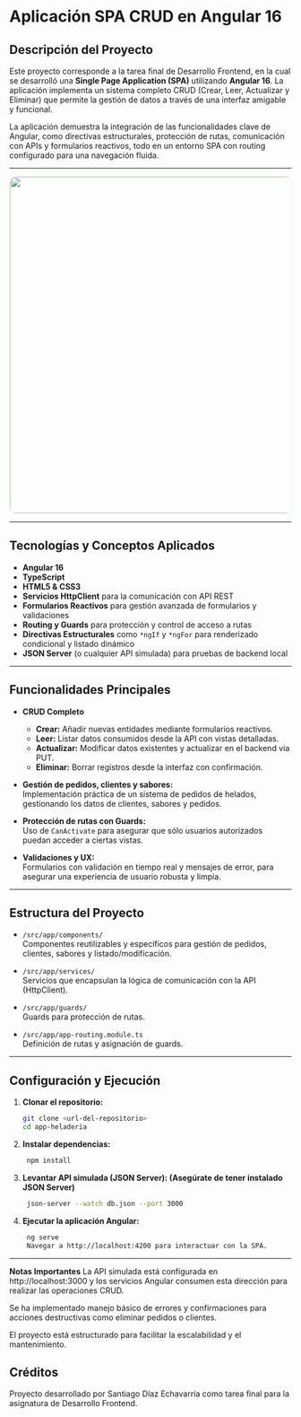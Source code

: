# Aplicación SPA CRUD en Angular 16

## Descripción del Proyecto

Este proyecto corresponde a la tarea final de Desarrollo Frontend, en la cual se desarrolló una **Single Page Application (SPA)** utilizando **Angular 16**. La aplicación implementa un sistema completo CRUD (Crear, Leer, Actualizar y Eliminar) que permite la gestión de datos a través de una interfaz amigable y funcional.

La aplicación demuestra la integración de las funcionalidades clave de Angular, como directivas estructurales, protección de rutas, comunicación con APIs y formularios reactivos, todo en un entorno SPA con routing configurado para una navegación fluida.

---
<div align="center">
  <img src="https://media0.giphy.com/media/v1.Y2lkPTc5MGI3NjExMjVqYnA1ZWZ1bXJiNDR6d2kzaW9ienpuMzE2MHB0dGVycHl4NjM1OSZlcD12MV9pbnRlcm5hbF9naWZfYnlfaWQmY3Q9Zw/pUVOeIagS1rrqsYQJe/giphy.gif" width="600" style="border-radius: 12px; border: 1px solid #e0f7e0;"/>
</div>

---


## Tecnologías y Conceptos Aplicados

- **Angular 16**  
- **TypeScript**  
- **HTML5 & CSS3**  
- **Servicios HttpClient** para la comunicación con API REST  
- **Formularios Reactivos** para gestión avanzada de formularios y validaciones  
- **Routing y Guards** para protección y control de acceso a rutas  
- **Directivas Estructurales** como `*ngIf` y `*ngFor` para renderizado condicional y listado dinámico  
- **JSON Server** (o cualquier API simulada) para pruebas de backend local  

---

## Funcionalidades Principales

- **CRUD Completo**  
  - **Crear:** Añadir nuevas entidades mediante formularios reactivos.  
  - **Leer:** Listar datos consumidos desde la API con vistas detalladas.  
  - **Actualizar:** Modificar datos existentes y actualizar en el backend vía PUT.  
  - **Eliminar:** Borrar registros desde la interfaz con confirmación.  

- **Gestión de pedidos, clientes y sabores:**  
  Implementación práctica de un sistema de pedidos de helados, gestionando los datos de clientes, sabores y pedidos.

- **Protección de rutas con Guards:**  
  Uso de `CanActivate` para asegurar que sólo usuarios autorizados puedan acceder a ciertas vistas.

- **Validaciones y UX:**  
  Formularios con validación en tiempo real y mensajes de error, para asegurar una experiencia de usuario robusta y limpia.

---

## Estructura del Proyecto

- `/src/app/components/`  
  Componentes reutilizables y específicos para gestión de pedidos, clientes, sabores y listado/modificación.

- `/src/app/services/`  
  Servicios que encapsulan la lógica de comunicación con la API (HttpClient).

- `/src/app/guards/`  
  Guards para protección de rutas.

- `/src/app/app-routing.module.ts`  
  Definición de rutas y asignación de guards.

---

## Configuración y Ejecución

1. **Clonar el repositorio:**  
   ```bash
   git clone <url-del-repositorio>
   cd app-heladeria

2. **Instalar dependencias:**

   ```bash
    npm install

3. **Levantar API simulada (JSON Server):
    (Asegúrate de tener instalado JSON Server)**

   ```bash
    json-server --watch db.json --port 3000

4. **Ejecutar la aplicación Angular:**

   ```bash
    ng serve
    Navegar a http://localhost:4200 para interactuar con la SPA.

---
**Notas Importantes**
La API simulada está configurada en http://localhost:3000 y los servicios Angular consumen esta dirección para realizar las operaciones CRUD.

Se ha implementado manejo básico de errores y confirmaciones para acciones destructivas como eliminar pedidos o clientes.

El proyecto está estructurado para facilitar la escalabilidad y el mantenimiento.

Créditos
---
Proyecto desarrollado por Santiago Díaz Echavarría como tarea final para la asignatura de Desarrollo Frontend.






